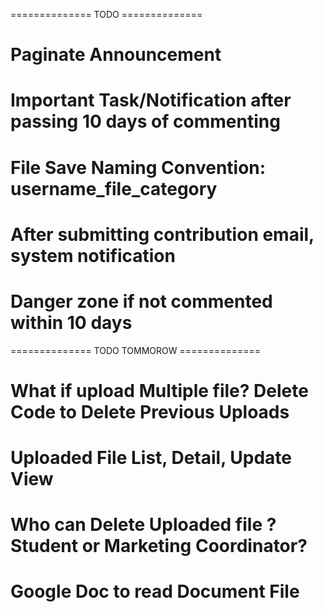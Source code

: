 
============== TODO ==============
#   Paginate Announcement
#   Important Task/Notification after passing 10 days of commenting
#   File Save Naming Convention: username_file_category
#   After submitting contribution email, system notification
#   Danger zone if not commented within 10 days

============== TODO TOMMOROW ==============
# What if upload Multiple file? Delete Code to Delete Previous Uploads
# Uploaded File List, Detail, Update View
# Who can Delete Uploaded file ? Student or Marketing Coordinator?
# Google Doc to read Document File